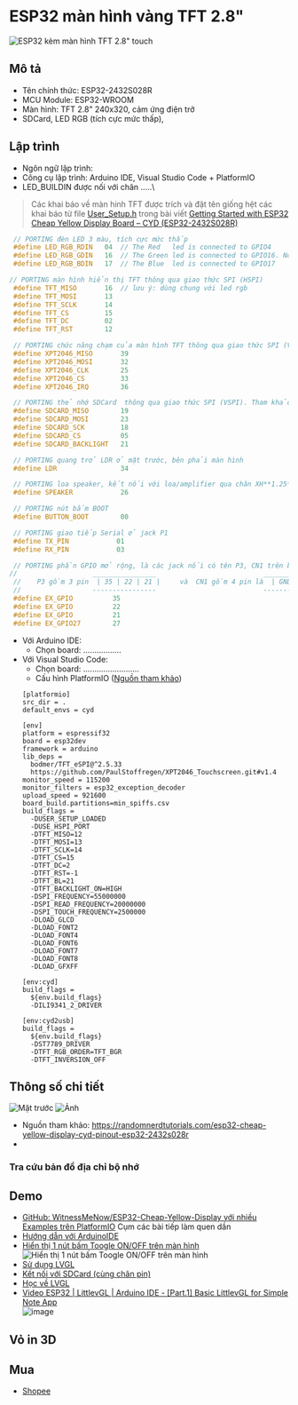 # ESP32 màn hình vàng TFT 2.8"

![ESP32 kèm màn hình TFT 2.8" touch](https://github.com/neittien0110/MCU/assets/8079397/e9270df4-47a4-4e5c-be35-3d64d0a89c51)

## Mô tả

- Tên chính thức: ESP32-2432S028R
- MCU Module: ESP32-WROOM
- Màn hình: TFT 2.8" 240x320, cảm ứng điện trở
- SDCard, LED RGB (tích cực mức thấp), 

## Lập trình

- Ngôn ngữ lập trình:
- Công cụ lập trình: Arduino IDE, Visual Studio Code + PlatformIO
- LED_BUILDIN  được nối với chân .....\

> Các khai báo về màn hinh TFT được trích và đặt tên giống hệt các khai báo từ file [User_Setup.h](https://raw.githubusercontent.com/RuiSantosdotme/ESP32-TFT-Touchscreen/main/configs/User_Setup.h) trong bài viết [Getting Started with ESP32 Cheap Yellow Display Board – CYD (ESP32-2432S028R)](https://randomnerdtutorials.com/cheap-yellow-display-esp32-2432s028r/#config-file-windows-pc)

  ```C
   // PORTING đèn LED 3 màu, tích cực mức thấp
   #define LED_RGB_RDIN   04  // The Red   led is connected to GPIO4
   #define LED_RGB_GDIN   16  // The Green led is connected to GPIO16. Note: shared with TFT_MISO
   #define LED_RGB_BDIN   17  // The Blue  led is connected to GPIO17

  // PORTING màn hình hiển thị TFT thông qua giao thức SPI (HSPI)
   #define TFT_MISO       16  // lưu ý: dùng chung với led rgb
   #define TFT_MOSI       13  
   #define TFT_SCLK       14
   #define TFT_CS         15
   #define TFT_DC         02
   #define TFT_RST        12

   // PORTING chức năng chạm của màn hình TFT thông qua giao thức SPI (VSPI)
   #define XPT2046_MISO       39
   #define XPT2046_MOSI       32
   #define XPT2046_CLK        25
   #define XPT2046_CS         33
   #define XPT2046_IRQ        36

   // PORTING thẻ nhớ SDCard  thông qua giao thức SPI (VSPI). Tham khảo https://randomnerdtutorials.com/esp32-microsd-card-arduino/
   #define SDCARD_MISO        19
   #define SDCARD_MOSI        23
   #define SDCARD_SCK         18
   #define SDCARD_CS          05
   #define SDCARD_BACKLIGHT   21

   // PORTING quang trở LDR ở mặt trước, bên phải màn hình
   #define LDR                34

   // PORTING loa speaker, kết nối với loa/amplifier qua chân XH**1.25**mm
   #define SPEAKER            26

   // PORTING nút bấm BOOT
   #define BUTTON_BOOT        00

   // PORTING giao tiếp Serial ở jack P1
   #define TX_PIN            01
   #define RX_PIN            03

   // PORTING phần GPIO mở rộng, là các jack nối có tên P3, CN1 trên board. Lưu ý chân 22 chung nhau
  //                   ________________                           _______________________
   //    P3 gồm 3 pin  | 35 | 22 | 21 |     và  CN1 gồm 4 pin là  | GND | 22 | 27 | 3V3 |
   //                  ----------------                           ----------------------- 
   #define EX_GPIO          35
   #define EX_GPIO          22
   #define EX_GPIO          21
   #define EX_GPIO27        27

  ```


- Với Arduino IDE:
  - Chọn board: .................
- Với Visual Studio Code:
  - Chọn board: .........................
  - Cấu hình PlatformIO ([Nguồn tham khảo](https://github.com/witnessmenow/ESP32-Cheap-Yellow-Display/blob/main/Examples/Basics/2-TouchTest/platformio.ini))
  ```env
  [platformio]
  src_dir = .
  default_envs = cyd
  
  [env]
  platform = espressif32
  board = esp32dev
  framework = arduino
  lib_deps = 
  	bodmer/TFT_eSPI@^2.5.33
  	https://github.com/PaulStoffregen/XPT2046_Touchscreen.git#v1.4
  monitor_speed = 115200
  monitor_filters = esp32_exception_decoder
  upload_speed = 921600
  board_build.partitions=min_spiffs.csv
  build_flags =
  	-DUSER_SETUP_LOADED
  	-DUSE_HSPI_PORT
  	-DTFT_MISO=12
  	-DTFT_MOSI=13
  	-DTFT_SCLK=14
  	-DTFT_CS=15
  	-DTFT_DC=2
  	-DTFT_RST=-1
  	-DTFT_BL=21
  	-DTFT_BACKLIGHT_ON=HIGH
  	-DSPI_FREQUENCY=55000000
  	-DSPI_READ_FREQUENCY=20000000
  	-DSPI_TOUCH_FREQUENCY=2500000
  	-DLOAD_GLCD
  	-DLOAD_FONT2
  	-DLOAD_FONT4
  	-DLOAD_FONT6
  	-DLOAD_FONT7
  	-DLOAD_FONT8
  	-DLOAD_GFXFF
  
  [env:cyd]
  build_flags =
  	${env.build_flags}
  	-DILI9341_2_DRIVER
  
  [env:cyd2usb]
  build_flags =
  	${env.build_flags}
  	-DST7789_DRIVER
  	-DTFT_RGB_ORDER=TFT_BGR
  	-DTFT_INVERSION_OFF
  ```

## Thông số chi tiết
  
![Mặt trước](https://i0.wp.com/randomnerdtutorials.com/wp-content/uploads/2024/03/ESP32-Cheap-Yellow-Display-CYD-Board-ESP32-2432S028R-front.jpg?w=750&quality=100&strip=all&ssl=1)
![Ảnh](https://i0.wp.com/randomnerdtutorials.com/wp-content/uploads/2024/03/ESP32-Cheap-Yellow-Display-CYD-Board-ESP32-2432S028R-back-labeled.jpg?resize=768%2C390&quality=100&strip=all&ssl=1)

 - Nguồn tham khảo: <https://randomnerdtutorials.com/esp32-cheap-yellow-display-cyd-pinout-esp32-2432s028r>
 - 
### Tra cứu bản đồ địa chỉ bộ nhớ

## Demo

- [GitHub: WitnessMeNow/ESP32-Cheap-Yellow-Display với nhiều Examples trên PlatformIO](https://github.com/witnessmenow/ESP32-Cheap-Yellow-Display)
Cụm các bài tiếp làm quen dần 
- [Hướng dẫn với ArduinoIDE](https://randomnerdtutorials.com/cheap-yellow-display-esp32-2432s028r)
- [Hiển thị 1 nút bấm Toogle ON/OFF trên màn hình](https://randomnerdtutorials.com/touchscreen-on-off-button-cheap-yellow-display-esp32-2432s028r)\
  ![Hiển thị 1 nút bấm Toogle ON/OFF trên màn hình](https://i0.wp.com/randomnerdtutorials.com/wp-content/uploads/2024/03/Touchscreen-Press-On-Off-Button-Cheap-Yellow-Display-ESP32-2432S028R.jpg?w=750&quality=100&strip=all&ssl=1)
- [Sử dụng LVGL](https://randomnerdtutorials.com/lvgl-cheap-yellow-display-esp32-2432s028r/)
- [Kết nối với SDCard (cùng chân pin)](https://randomnerdtutorials.com/esp32-microsd-card-arduino/)
- [Học về LVGL](https://docs.lvgl.io/master/)
- [Video ESP32 | LittlevGL | Arduino IDE - [Part.1] Basic LittlevGL for Simple Note App](https://youtu.be/dErIWm-IVhc?si=4Sn3NGdw8n3iQOVk)\
  ![image](https://github.com/neittien0110/MCU/assets/8079397/c2b11d93-2c38-41bf-90a3-c45cfe9942bf)

  



## Vỏ in 3D

## Mua

- [Shopee](https://shopee.vn/B%E1%BA%A3ng-M%E1%BA%A1ch-Ph%C3%A1t-Tri%E1%BB%83n-esp32-arduino-lvgl-wifi-bluetooth-2.8-240-*-320-M%C3%A0n-H%C3%ACnh-C%E1%BA%A3m-%E1%BB%A8ng-Th%C3%B4ng-Minh-2.8inch-lcd-tft-i.578443443.24202758643)
